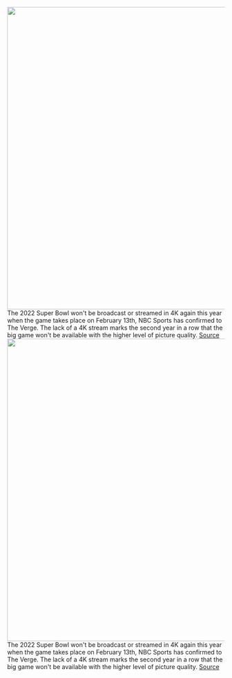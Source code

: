 <img src='https://cdn.vox-cdn.com/thumbor/6Chg6_Y56SIBJmCNuo9Q4i5RDfU=/0x0:3100x2214/1200x800/filters:focal(1302x859:1798x1355)/cdn.vox-cdn.com/uploads/chorus_image/image/70410510/1237814418.0.jpg' width='700px' /><br/>
The 2022 Super Bowl won't be broadcast or streamed in 4K again this year when the game takes place on February 13th, NBC Sports has confirmed to The Verge. The lack of a 4K stream marks the second year in a row that the big game won't be available with the higher level of picture quality.
<a href='https://www.theverge.com/2022/1/19/22878110/super-bowl-lvi-2022-no-4k-streaming'> Source <a/><img src='https://cdn.vox-cdn.com/thumbor/6Chg6_Y56SIBJmCNuo9Q4i5RDfU=/0x0:3100x2214/1200x800/filters:focal(1302x859:1798x1355)/cdn.vox-cdn.com/uploads/chorus_image/image/70410510/1237814418.0.jpg' width='700px' /><br/>
The 2022 Super Bowl won't be broadcast or streamed in 4K again this year when the game takes place on February 13th, NBC Sports has confirmed to The Verge. The lack of a 4K stream marks the second year in a row that the big game won't be available with the higher level of picture quality.
<a href='https://www.theverge.com/2022/1/19/22878110/super-bowl-lvi-2022-no-4k-streaming'> Source <a/>
